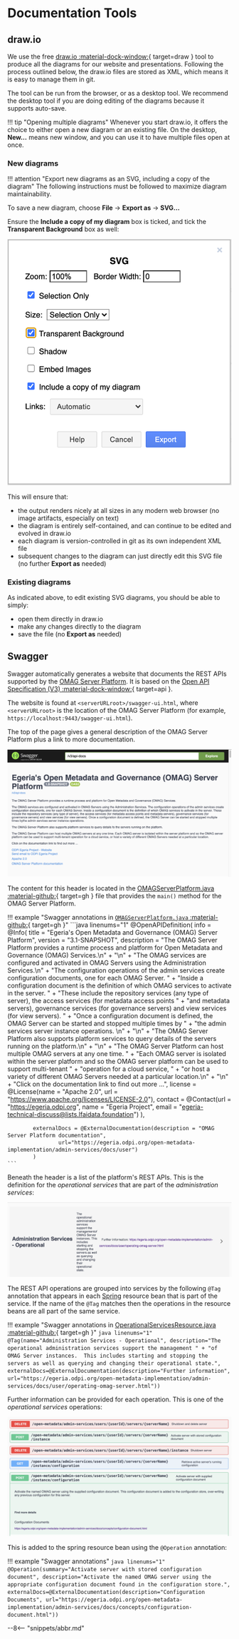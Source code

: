 <!-- SPDX-License-Identifier: CC-BY-4.0 -->
<!-- Copyright Contributors to the Egeria project 2020. -->

# Documentation Tools

## draw.io

We use the free [draw.io :material-dock-window:](https://app.diagrams.net){ target=draw } tool to produce all the diagrams for our website and presentations. Following the process outlined below, the draw.io files are stored as XML, which means it is easy to manage them in git.

The tool can be run from the browser, or as a desktop tool. We recommend the desktop tool if you are doing editing of the diagrams because it supports auto-save.

!!! tip "Opening multiple diagrams"
    Whenever you start draw.io, it offers the choice to either open a new diagram or an existing file. On the desktop, **New...** means new window, and you can use it to have multiple files open at once.

### New diagrams

!!! attention "Export new diagrams as an SVG, including a copy of the diagram"
    The following instructions must be followed to maximize diagram maintainability.

To save a new diagram, choose **File** -> **Export as** -> **SVG...**

Ensure the **Include a copy of my diagram** box is ticked, and tick the **Transparent Background** box as well:

![Export properties](draw.io-export-properties.png)

This will ensure that:

- the output renders nicely at all sizes in any modern web browser (no image artifacts, especially on text)
- the diagram is entirely self-contained, and can continue to be edited and evolved in draw.io
- each diagram is version-controlled in git as its own independent XML file
- subsequent changes to the diagram can just directly edit this SVG file (no further **Export as** needed)

### Existing diagrams

As indicated above, to edit existing SVG diagrams, you should be able to simply:

- open them directly in draw.io
- make any changes directly to the diagram
- save the file (no **Export as** needed)

## Swagger

Swagger automatically generates a website that documents the REST APIs supported by the [OMAG Server Platform](/egeria-docs/concepts/omag-server-platform). It is based on the [Open API Specification (V3) :material-dock-window:](http://spec.openapis.org/oas/v3.0.3){ target=api }.

The website is found at `<serverURLroot>/swagger-ui.html`, where `<serverURLroot>` is the location of the OMAG Server Platform (for example, `https://localhost:9443/swagger-ui.html`).

The top of the page gives a general description of the OMAG Server Platform plus a link to more documentation.

![Swagger heading](swagger-ui-top.png)

The content for this header is located in the [OMAGServerPlatform.java :material-github:](https://github.com/odpi/egeria/blob/master/open-metadata-implementation/server-chassis/server-chassis-spring/src/main/java/org/odpi/openmetadata/serverchassis/springboot/OMAGServerPlatform.java){ target=gh } file that provides the `main()` method for the OMAG Server Platform.

!!! example "Swagger annotations in [`OMAGServerPlatform.java` :material-github:](https://github.com/odpi/egeria/blob/master/open-metadata-implementation/server-chassis/server-chassis-spring/src/main/java/org/odpi/openmetadata/serverchassis/springboot/OMAGServerPlatform.java){ target=gh }"
    ```java linenums="1"
    @OpenAPIDefinition(
            info = @Info(
                    title = "Egeria's Open Metadata and Governance (OMAG) Server Platform",
                    version = "3.1-SNAPSHOT",
                    description = "The OMAG Server Platform provides a runtime process and platform for Open Metadata and Governance (OMAG) Services.\n" +
                            "\n" +
                            "The OMAG services are configured and activated in OMAG Servers using the Administration Services.\n" +
                            "The configuration operations of the admin services create configuration documents, one for each OMAG Server.  " +
                            "Inside a configuration document is the definition of which OMAG services to activate in the server. " +
                            "These include the repository services (any type of server), the access services (for metadata access points " +
                            "and metadata servers), governance services (for governance servers) and view services (for view servers).  " +
                            "Once a configuration document is defined, the OMAG Server can be started and stopped multiple times by " +
                            "the admin services server instance operations.  \n" +
                            "\n" +
                            "The OMAG Server Platform also supports platform services to query details of the servers running on the platform.\n" +
                            "\n" +
                            "The OMAG Server Platform can host multiple OMAG servers at any one time. " +
                            "Each OMAG server is isolated within the server platform and so the OMAG server platform can be used to support multi-tenant " +
                            "operation for a cloud service, " +
                            "or host a variety of different OMAG Servers needed at a particular location.\n" +
                            "\n" +
                            "Click on the documentation link to find out more ...",
                    license = @License(name = "Apache 2.0", url = "https://www.apache.org/licenses/LICENSE-2.0"),
                    contact = @Contact(url = "https://egeria.odpi.org", name = "Egeria Project", email = "egeria-technical-discuss@lists.lfaidata.foundation")
            ),
    
            externalDocs = @ExternalDocumentation(description = "OMAG Server Platform documentation",
                    url="https://egeria.odpi.org/open-metadata-implementation/admin-services/docs/user")
            )    
    ```

Beneath the header is a list of the platform's REST APIs.  This is the definition for the
*operational services* that are part of the *administration services*:

![Swagger service](swagger-ui-service.png)

The REST API operations are grouped into services by the following `@Tag` annotation that appears in each [Spring](/egeria-docs/guides/developer/tools/runtime/#spring) resource bean that is part of the service. If the name of the `@Tag` matches then the operations in the resource beans are all part of the same service.

!!! example "Swagger annotations in [OperationalServicesResource.java :material-github:](https://github.com/odpi/egeria/blob/master/open-metadata-implementation/admin-services/admin-services-spring/src/main/java/org/odpi/openmetadata/adminservices/spring/OperationalServicesResource.java){ target=gh }"
    ```java linenums="1"
    @Tag(name="Administration Services - Operational",
         description="The operational administration services support the management " +
                     "of OMAG Server instances.  This includes starting and stopping the servers as well as querying and changing their operational state.",
         externalDocs=@ExternalDocumentation(description="Further information",
                                             url="https://egeria.odpi.org/open-metadata-implementation/admin-services/docs/user/operating-omag-server.html"))
    ```

Further information can be provided for each operation. This is one of the *operational services* operations:

![Swagger operation](swagger-ui-operation.png)

This is added to the spring resource bean using the `@Operation` annotation:

!!! example "Swagger annotations"
    ```java linenums="1"
    @Operation(summary="Activate server with stored configuration document",
               description="Activate the named OMAG server using the appropriate configuration document found in the configuration store.",
               externalDocs=@ExternalDocumentation(description="Configuration Documents",
               url="https://egeria.odpi.org/open-metadata-implementation/admin-services/docs/concepts/configuration-document.html"))
    ```

--8<-- "snippets/abbr.md"
